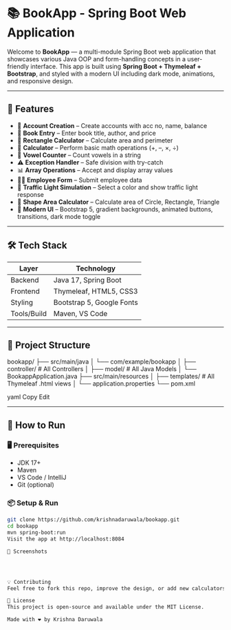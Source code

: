 # 📚 BookApp - Spring Boot Web Application

Welcome to **BookApp** — a multi-module Spring Boot web application that showcases various Java OOP and form-handling concepts in a user-friendly interface. This app is built using **Spring Boot + Thymeleaf + Bootstrap**, and styled with a modern UI including dark mode, animations, and responsive design.

---

## 🚀 Features

- 🔐 **Account Creation** – Create accounts with acc no, name, balance
- 📘 **Book Entry** – Enter book title, author, and price
- 🔲 **Rectangle Calculator** – Calculate area and perimeter
- 🧮 **Calculator** – Perform basic math operations (+, –, ×, ÷)
- 🎯 **Vowel Counter** – Count vowels in a string
- ⚠️ **Exception Handler** – Safe division with try-catch
- 📊 **Array Operations** – Accept and display array values
- 🧑‍💼 **Employee Form** – Submit employee data
- 🚦 **Traffic Light Simulation** – Select a color and show traffic light response
- 🧮 **Shape Area Calculator** – Calculate area of Circle, Rectangle, Triangle
- 🎨 **Modern UI** – Bootstrap 5, gradient backgrounds, animated buttons, transitions, dark mode toggle

---

## 🛠 Tech Stack

| Layer            | Technology                    |
|------------------|-------------------------------|
| Backend          | Java 17, Spring Boot          |
| Frontend         | Thymeleaf, HTML5, CSS3        |
| Styling          | Bootstrap 5, Google Fonts     |
| Tools/Build      | Maven, VS Code                |

---

## 📂 Project Structure

bookapp/
├── src/main/java
│ └── com/example/bookapp
│ ├── controller/ # All Controllers
│ ├── model/ # All Java Models
│ └── BookappApplication.java
├── src/main/resources
│ ├── templates/ # All Thymeleaf .html views
│ └── application.properties
└── pom.xml

yaml
Copy
Edit

---

## 🔧 How to Run

### 🖥 Prerequisites

- JDK 17+
- Maven
- VS Code / IntelliJ
- Git (optional)

### 📦 Setup & Run

```bash
git clone https://github.com/krishnadaruwala/bookapp.git
cd bookapp
mvn spring-boot:run
Visit the app at http://localhost:8084

📸 Screenshots




💡 Contributing
Feel free to fork this repo, improve the design, or add new calculators. Submit a pull request if you’d like it merged!

📄 License
This project is open-source and available under the MIT License.

Made with ❤️ by Krishna Daruwala